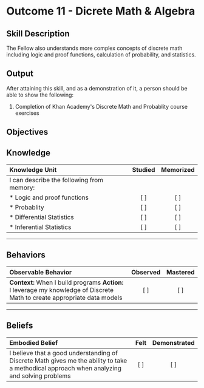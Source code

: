 # Outcome 11 - Dicrete Math & Algebra

**Skill Description**
----------
The Fellow also understands more complex concepts of discrete math including logic and proof functions, calculation of probability, and statistics. 

**Output**
----------
After attaining this skill, and as a demonstration of it, a person should be able to show the following:

1. Completion of Khan Academy's Discrete Math and Probablity course exercises


**Objectives**
----------
## **Knowledge**


| Knowledge Unit   |      Studied      | Memorized |
|:-------------|:------------------:|:--------:|
| I can describe the following from memory: | | |
| * Logic and proof functions | [ ] | [ ]  |
| * Probablity | [ ] | [ ]  |
| * Differential Statistics     | [ ] | [ ]  |
| * Inferential Statistics     | [ ] | [ ]  |


----------


## **Behaviors**

| Observable Behavior   |      Observed      | Mastered |
|:-------------|:------------------:|:--------:|
| **Context:** When I build programs **Action:** I leverage my knowledge of Discrete Math to create appropriate data models | [ ] | [ ]  |



----------


## **Beliefs**


| Embodied Belief   |      Felt      | Demonstrated |
|:-------------|:------------------:|:--------:|
| I believe that a good understanding of Discrete Math gives me the ability to take a methodical approach when analyzing and solving problems | [ ] | [ ]  |

